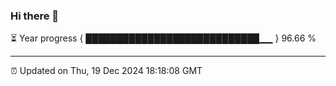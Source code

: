 ### Hi there 👋

⏳ Year progress { ████████████████████████████▁▁ } 96.66 %

---

⏰ Updated on Thu, 19 Dec 2024 18:18:08 GMT
